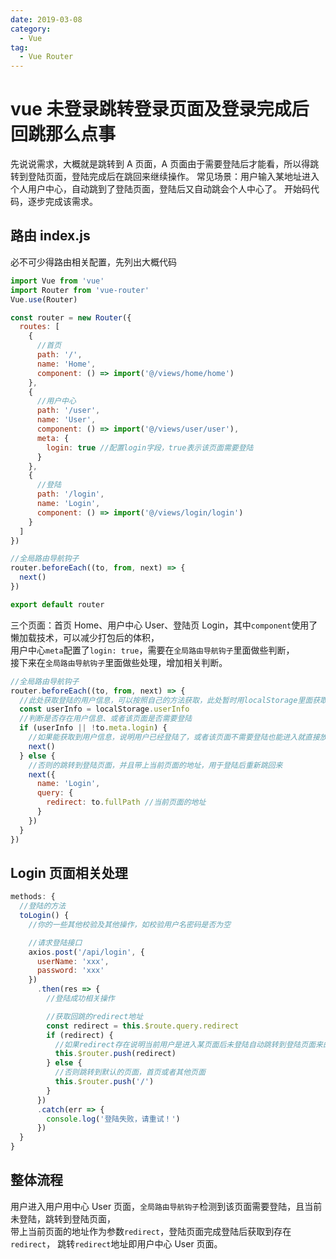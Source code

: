 ```yaml
---
date: 2019-03-08
category:
  - Vue
tag:
  - Vue Router
---
```


# vue 未登录跳转登录页面及登录完成后回跳那么点事

先说说需求，大概就是跳转到 A 页面，A 页面由于需要登陆后才能看，所以得跳转到登陆页面，登陆完成后在跳回来继续操作。 常见场景：用户输入某地址进入个人用户中心，自动跳到了登陆页面，登陆后又自动跳会个人中心了。 开始码代码，逐步完成该需求。

<!-- more -->

## 路由 index.js

必不可少得路由相关配置，先列出大概代码

```javascript
import Vue from 'vue'
import Router from 'vue-router'
Vue.use(Router)

const router = new Router({
  routes: [
    {
      //首页
      path: '/',
      name: 'Home',
      component: () => import('@/views/home/home')
    },
    {
      //用户中心
      path: '/user',
      name: 'User',
      component: () => import('@/views/user/user'),
      meta: {
        login: true //配置login字段，true表示该页面需要登陆
      }
    },
    {
      //登陆
      path: '/login',
      name: 'Login',
      component: () => import('@/views/login/login')
    }
  ]
})

//全局路由导航钩子
router.beforeEach((to, from, next) => {
  next()
})

export default router
```

三个页面：首页 Home、用户中心 User、登陆页 Login，其中`component`使用了懒加载技术，可以减少打包后的体积，  
用户中心`meta`配置了`login: true`，需要在`全局路由导航钩子`里面做些判断，  
接下来在`全局路由导航钩子`里面做些处理，增加相关判断。

```javascript
//全局路由导航钩子
router.beforeEach((to, from, next) => {
  //此处获取登陆的用户信息，可以按照自己的方法获取，此处暂时用localStorage里面获取
  const userInfo = localStorage.userInfo
  //判断是否存在用户信息、或者该页面是否需要登陆
  if (userInfo || !to.meta.login) {
    //如果能获取到用户信息，说明用户已经登陆了，或者该页面不需要登陆也能进入就直接放行进入该页面
    next()
  } else {
    //否则的跳转到登陆页面，并且带上当前页面的地址，用于登陆后重新跳回来
    next({
      name: 'Login',
      query: {
        redirect: to.fullPath //当前页面的地址
      }
    })
  }
})
```

## Login 页面相关处理

```javascript
methods: {
  //登陆的方法
  toLogin() {
    //你的一些其他校验及其他操作，如校验用户名密码是否为空

    //请求登陆接口
    axios.post('/api/login', {
      userName: 'xxx',
      password: 'xxx'
    })
      .then(res => {
        //登陆成功相关操作

        //获取回跳的redirect地址
        const redirect = this.$route.query.redirect
        if (redirect) {
          //如果redirect存在说明当前用户是进入某页面后未登陆自动跳转到登陆页面来的，所以登陆完成后得再次回跳到该地址
          this.$router.push(redirect)
        } else {
          //否则跳转到默认的页面，首页或者其他页面
          this.$router.push('/')
        }
      })
      .catch(err => {
        console.log('登陆失败，请重试！')
      })
  }
}
```

## 整体流程

用户进入用户用中心 User 页面，`全局路由导航钩子`检测到该页面需要登陆，且当前未登陆，跳转到登陆页面，  
带上当前页面的地址作为参数`redirect`，登陆页面完成登陆后获取到存在`redirect`， 跳转`redirect`地址即用户中心 User 页面。

